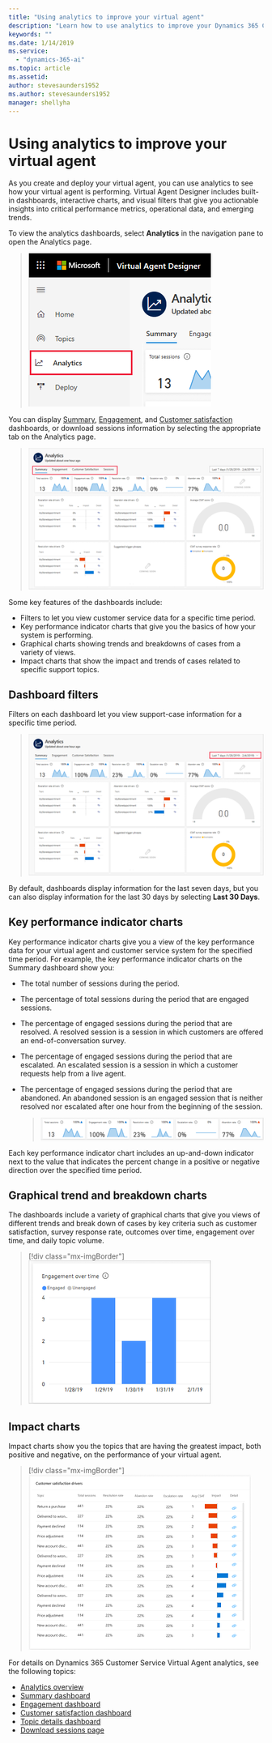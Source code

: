 ```yaml
---
title: "Using analytics to improve your virtual agent"
description: "Learn how to use analytics to improve your Dynamics 365 Customer Service virtual agent."
keywords: ""
ms.date: 1/14/2019
ms.service:
  - "dynamics-365-ai"
ms.topic: article
ms.assetid: 
author: stevesaunders1952
ms.author: stevesaunders1952
manager: shellyha
---
```


# Using analytics to improve your virtual agent

As you create and deploy your virtual agent, you can use analytics to see how your virtual agent is performing. Virtual Agent Designer includes built-in dashboards, interactive charts, and visual filters that give you actionable insights into critical performance metrics, operational data, and emerging trends.

To view the analytics dashboards, select **Analytics** in the navigation pane to open the Analytics page.

   > ![Open Analytics page](media/open-analytics.png)

You can display [Summary](analytics-summary.md), [Engagement](analytics-engagement.md), and [Customer satisfaction](analytics-csat.md) dashboards, or download sessions information by selecting the appropriate tab on the Analytics page.

   > ![Dashboard tabs](media/dashboard-tabs.png)

Some key features of the dashboards include:

* Filters to let you view customer service data for a specific time period.
* Key performance indicator charts that give you the basics of how your system is performing.
* Graphical charts showing trends and breakdowns of cases from a variety of views.
* Impact charts that show the impact and trends of cases related to specific support topics.

## Dashboard filters

Filters on each dashboard let you view support-case information for a specific time period.

   > ![Dashboard filters](media/dashboard-filters.png)

By default, dashboards display information for the last seven days, but you can also display information for the last 30 days by selecting **Last 30 Days**.

## Key performance indicator charts

Key performance indicator charts give you a view of the key performance data for your virtual agent and customer service system for the specified time period. For example, the key performance indicator charts on the Summary dashboard show you:

* The total number of sessions during the period.
* The percentage of total sessions during the period that are engaged sessions.
* The percentage of engaged sessions during the period that are resolved. A resolved session is a session in which customers are offered an end-of-conversation survey.
* The percentage of engaged sessions during the period that are escalated. An escalated session is a session in which a customer requests help from a live agent.
* The percentage of engaged sessions during the period that are abandoned. An abandoned session is an engaged session that is neither resolved nor escalated after one hour from the beginning of the session.

    > ![KPI summary charts](media/summary-charts.PNG)

Each key performance indicator chart includes an up-and-down indicator next to the value that indicates the percent change in a positive or negative direction over the specified time period.

## Graphical trend and breakdown charts

The dashboards include a variety of graphical charts that give you views of different trends and break down of cases by key criteria such as customer satisfaction, survey response rate, outcomes over time, engagement over time, and daily topic volume.

   > [!div class="mx-imgBorder"]
   > ![Graphical charts](media/engagement-over-time.PNG)

## Impact charts

Impact charts show you the topics that are having the greatest impact, both positive and negative, on the performance of your virtual agent.

   > [!div class="mx-imgBorder"]
   > ![Impact charts](media/satisfaction-drivers.PNG)

For details on Dynamics 365 Customer Service Virtual Agent analytics, see the following topics:

* [Analytics overview](analytics-overview.md)
* [Summary dashboard](analytics-summary.md)
* [Engagement dashboard](analytics-engagement.md)
* [Customer satisfaction dashboard](analytics-CSAT.md)
* [Topic details dashboard](analytics-topic-details.md)
* [Download sessions page](analytics-sessions.md)
